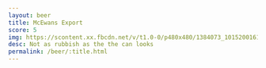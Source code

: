```yaml
---
layout: beer
title: McEwans Export
score: 5
img: https://scontent.xx.fbcdn.net/v/t1.0-0/p480x480/1384073_10152001619653745_1344996131_n.jpg?oh=c2eab81aabb16c7d0f5e7da4aec65e64&oe=58740338
desc: Not as rubbish as the the can looks
permalink: /beer/:title.html
---
```

